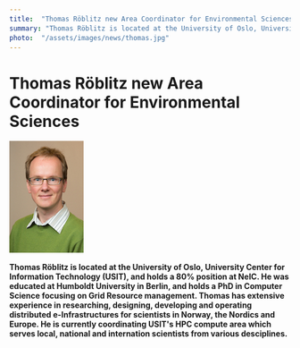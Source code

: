 ```yaml
---
title:  "Thomas Röblitz new Area Coordinator for Environmental Sciences"
summary: "Thomas Röblitz is located at the University of Oslo, University Center for Information Technology (USIT), and holds a 80% position at NeIC. He was educated at Humboldt University in Berlin, and holds a PhD in Computer Science focusing on Grid Resource management. Thomas has extensive experience in researching, designing, developing and operating distributed e-Infrastructures for scientists in Norway, the Nordics and Europe. He is currently coordinating USIT's HPC compute area which serves local, national and internation scientists from various desciplines."
photo:  "/assets/images/news/thomas.jpg"
---
```


Thomas Röblitz new Area Coordinator for Environmental Sciences
==============================================================

<img class="smallpic" src="/assets/images/news/thomas.jpg">

**Thomas Röblitz is located at the University of Oslo, University Center for Information Technology (USIT), and holds a 80% position at NeIC. He was educated at Humboldt University in Berlin, and holds a PhD in Computer Science focusing on Grid Resource management. Thomas has extensive experience in researching, designing, developing and operating distributed e-Infrastructures for scientists in Norway, the Nordics and Europe. He is currently coordinating USIT's HPC compute area which serves local, national and internation scientists from various desciplines.**
